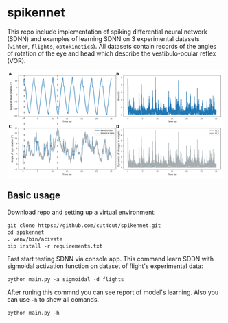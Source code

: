 # spikennet

This repo include implementation of spiking differential neural network (SDNN) and examples of learning SDNN on 3 experimental datasets (`winter`, `flights`, `optokinetics`). All datasets contain records of the angles of rotation of the eye and head which describe the vestibulo-ocular reflex (VOR). 

<p align="center">
<img align="middle" src="./report/articl_plot_0.png" alt="SDNN Demo" width="500" height="250" />
</p>

## Basic usage

Download repo and setting up a virtual environment: 

```terminal
git clone https://github.com/cut4cut/spikennet.git
cd spikennet
. venv/bin/acivate
pip install -r requirements.txt
```

Fast start testing SDNN via console app. This command learn SDDN with sigmoidal activation function on dataset of flight's experimental data:

```terminal
python main.py -a sigmoidal -d flights
```

After runing this commnd you can see report of model's learning. Also you can use `-h` to show all comands.

```terminal
python main.py -h
```



